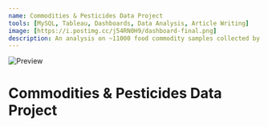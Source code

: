 ```yaml
---
name: Commodities & Pesticides Data Project 
tools: [MySQL, Tableau, Dashboards, Data Analysis, Article Writing]
image: [https://i.postimg.cc/j54RN0H9/dashboard-final.png]
description: An analysis on ~11000 food commodity samples collected by USDA approved agencies to monitor the residue of pesticides concentration before the commoditiy reaches consumers. Analysed over 2 million test results of the samples, tracking key parameters such as origin, pesticide tolerance levels etc.
---
```


![Preview](https://i.postimg.cc/SKtvvZys/9807.jpg)

# Commodities & Pesticides Data Project
